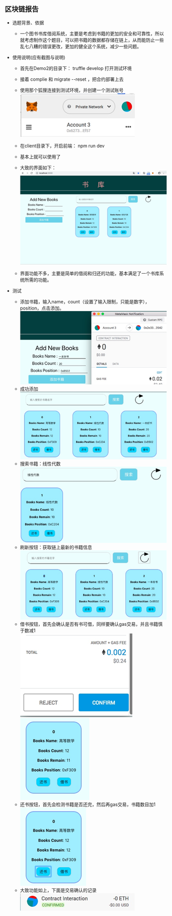 ## 区块链报告

* 选题背景、依据

    * 一个图书书库借阅系统，主要是考虑到书籍的更加的安全和可靠性，所以就考虑制作这个题目，可以把书籍的数据都存储在链上，从而能防止一些乱七八糟的错误更改，更加的健全这个系统，减少一些问题。</br>

* 使用说明(应有截图与说明)</br>

    * 首先在Demo2的目录下： truffle develop  打开测试环境</br>
    * 接着 complie 和 migrate --reset ，把合约部署上去</br>
    * 使用那个狐狸连接到测试环境，并创建一个测试账号</br>
 ![](./media/15474410868096.jpg)
    * 在client目录下，开启前端： npm run dev </br>
    * 基本上就可以使用了</br>

    * 大致的界面如下：</br>
![](media/15474408230206.jpg)
    * 界面功能不多，主要是简单的借阅和归还的功能，基本满足了一个书库系统所需的功能。</br>

* 测试

    * 添加书籍，输入name，count（设置了输入限制，只能是数字），position，点击添加。</br>
    ![](media/15474416236764.jpg)
    * 成功添加</br>
    ![](media/15474418129119.jpg)
    * 搜索书籍：线性代数</br>
    ![](media/15474418769661.jpg)
    * 刷新按钮：获取链上最新的书籍信息</br>
    ![](media/15474419667809.jpg)
    * 借书按钮，首先会确认是否有书可借，同样要确认gas交易，并且书籍慎于数减1</br>
    ![](media/15474420457959.jpg)
    ![](media/15474423602391.jpg)
    * 还书按钮，首先会检测书籍是否还完，然后再gas交易，书籍数目加1</br>
    ![](media/15474423892163.jpg)
    * 大致功能如上，下面是交易确认的记录</br>
    ![](media/15474425452348.jpg)

    



